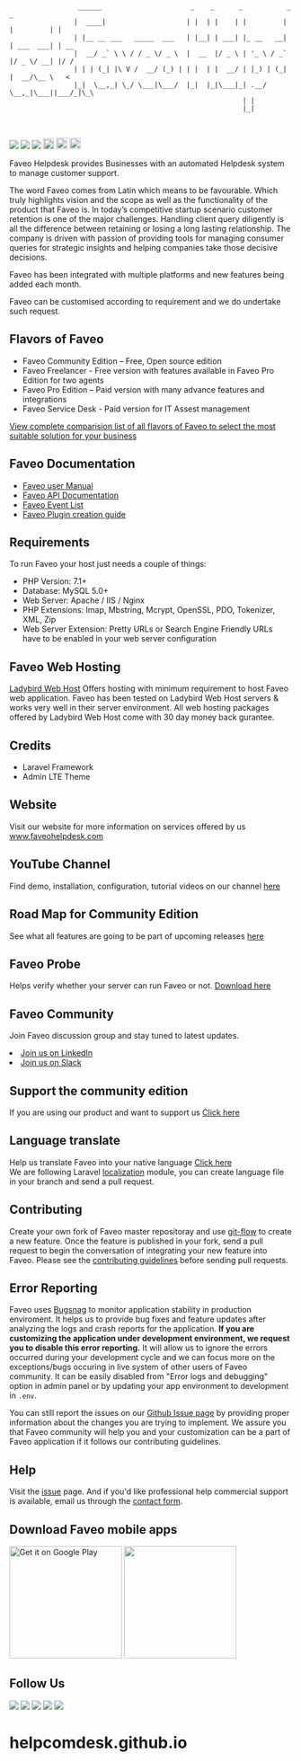 ```

                 ______                      _    _      _           _           _    
                |  ____|                    | |  | |    | |         | |         | |   
                | |__ __ ___   _____  ___   | |__| | ___| |_ __   __| | ___  ___| | __
                |  __/ _` \ \ / / _ \/ _ \  |  __  |/ _ \ | '_ \ / _` |/ _ \/ __| |/ /
                | | | (_| |\ V /  __/ (_) | | |  | |  __/ | |_) | (_| |  __/\__ \   < 
                |_|  \__,_| \_/ \___|\___/  |_|  |_|\___|_| .__/ \__,_|\___||___/_|\_\
                                                          | |                         
                                                          |_|                         
             
```
<br><img src="https://travis-ci.org/ladybirdweb/faveo-helpdesk.svg?branch=master">&nbsp;<img src="https://img.shields.io/badge/License-OSL-blue.svg">&nbsp;<a href="https://gitter.im/ladybirdweb/faveo-helpdesk" target="_blank"><img src="https://badges.gitter.im/ladybirdweb/faveo-helpdesk.svg"></a>&nbsp;<a href="https://styleci.io/repos/34716238"><img src="https://styleci.io/repos/34716238/shield" alt="StyleCI" height="19px"></a>&nbsp;<a href="http://squizlabs.github.io/PHP_CodeSniffer/analysis/ladybirdweb/faveo-helpdesk/index.html" target="_blank"><img src="http://squizlabs.github.io/PHP_CodeSniffer/analysis/ladybirdweb/faveo-helpdesk/grade.svg" height="20px"></a>&nbsp;<a href="https://scrutinizer-ci.com/g/ladybirdweb/faveo-helpdesk/?branch=master" target="_blank"><img src="https://scrutinizer-ci.com/g/mverma16/faveo-helpdesk/badges/quality-score.png?b=master" height="20px"></a></br>

Faveo Helpdesk provides Businesses with an automated Helpdesk system to manage customer support. 

The word Faveo comes from Latin which means to be favourable. Which truly highlights vision and the scope as well as the functionality of the product that Faveo is. In today’s competitive startup scenario customer retention is one of the major challenges. Handling client query diligently is all the difference between retaining or losing a long lasting relationship. The company is driven with passion of providing tools for managing consumer queries for strategic insights and helping companies take those decisive decisions.

Faveo has been integrated with multiple platforms and new features being added each month.

Faveo can be customised according to requirement and we do undertake such request. 

Flavors of Faveo
--------------------------
  * Faveo Community Edition – Free, Open source edition
  * Faveo Freelancer - Free version with features available in Faveo Pro Edition for two agents
  * Faveo Pro Edition – Paid version with many advance features and integrations
  * Faveo Service Desk - Paid version for IT Assest management
  
[View complete comparision list of all flavors of Faveo to select the most suitable solution for your business](https://www.faveohelpdesk.com/pricing-india/)

Faveo Documentation
--------------------------
  * <a href="https://github.com/ladybirdweb/faveo-helpdesk/wiki" target="_blank">Faveo user Manual</a>
  * <a href="https://github.com/ladybirdweb/faveo-helpdesk/wiki/API-Documentation" target="_blank">Faveo API Documentation</a>
  * <a href="https://github.com/ladybirdweb/faveo-helpdesk/wiki/Faveo-Event-List" target="_blank">Faveo Event List</a>
  * <a href="https://github.com/ladybirdweb/faveo-helpdesk/wiki/Faveo-Plugin-creation-guide" target="_blank">Faveo Plugin creation guide</a>

Requirements
--------------------------
To run Faveo your host just needs a couple of things:

  * PHP Version: 7.1+
  * Database: MySQL 5.0+
  * Web Server: Apache / IIS / Nginx
  * PHP Extensions: Imap, Mbstring, Mcrypt, OpenSSL, PDO, Tokenizer, XML, Zip
  * Web Server Extension: Pretty URLs or Search Engine Friendly URLs have to be enabled in your web server configuration

Faveo Web Hosting
--------------------------
<a href="http://www.store.ladybirdwebhost.com/" target="_blank">Ladybird Web Host</a> Offers hosting with minimum requirement to host Faveo web application. Faveo has been tested on Ladybird Web Host servers &amp; works very well in their server environment. All web hosting packages offered by Ladybird Web Host come with 30 day money back gurantee.</p>

Credits
--------------------------
  * Laravel Framework
  * Admin LTE Theme

Website
--------------------------
Visit our website for more information on services offered by us <a href="http://www.faveohelpdesk.com/" target="_blank">www.faveohelpdesk.com</a>

YouTube Channel
--------------------------
Find demo, installation, configuration, tutorial videos on our channel <a href="https://www.youtube.com/channel/UC-eqh-h241b1janp6sU7Iiw" target="_blank">here</a>

Road Map for Community Edition
--------------------------
See what all features are going to be part of upcoming releases <a href="http://www.faveohelpdesk.com/faveo-helpdesk-road-map" target="_blank">here</a>

Faveo Probe
--------------------------
Helps verify whether your server can run Faveo or not. 
<a href="https://github.com/ladybirdweb/faveo-probe" target="_blank">Download here</a>

Faveo Community
--------------------------
Join Faveo discussion group and stay tuned to latest updates.<br/>
<li><a href="https://www.linkedin.com/groups/8429668" target="_blank">Join us on LinkedIn</a></li>
<li><a href="https://join.slack.com/t/faveocommunity/shared_invite/enQtNDU0NTcxNTA0ODIwLTAzN2VkNDhjMDFmNGJmNmUwYTkxYzE4OGI3ZDUyZGQ2ZDY5NjU2YmY4ZjU3YWNlNTA3N2JkOTk1ZmNiM2ZlY2U" target="_blank">Join us on Slack</a></li>

Support the community edition
--------------------------
If you are using our product and want to support us <a href="https://github.com/ladybirdweb/faveo-helpdesk/wiki/Support-the-community-edition" target="_blank">Click here</a>

Language translate
--------------------------
Help us translate Faveo into your native language <a href="https://github.com/ladybirdweb/faveo-helpdesk/wiki/Help-in-language-translate" target="_blank">Click here</a><br/>
We are following Laravel <a href="https://laravel.com/docs/5.2/localization">localization</a> module, you can create language file in your branch and send a pull request.

Contributing
--------------------------
Create your own fork of Faveo master repositoray and use <a href="https://github.com/nvie/gitflow">git-flow</a> to create a new feature. Once the feature is published in your fork, send a pull request to begin the conversation of integrating your new feature into Faveo. Please see the <a href="https://github.com/ladybirdweb/faveo-helpdesk/blob/master/CONTRIBUTING.md">contributing guidelines</a> before sending pull requests.

Error Reporting
--------------------------
Faveo uses [Bugsnag](https://www.bugsnag.com/) to monitor application stability in production enviroment. It helps us to provide bug fixes and feature updates after analyzing the logs and crash reports for the application. **If you are customizing the application under development environment, we request you to disable this error reporting.** It will allow us to ignore the errors occurred during your development cycle and we can focus more on the exceptions/bugs occuring in live system of other users of Faveo community. It can be easily disabled from "Error logs and debugging" option in admin panel or by updating your app environment to development in `.env`.

You can still report the issues on our [Github Issue page](https://github.com/ladybirdweb/faveo-helpdesk/issues) by providing proper information about the changes you are trying to implement. We assure you that Faveo community will help you and your customization can be a part of Faveo application if it follows our contributing guidelines.

Help
--------------------------
Visit the <a href="https://github.com/ladybirdweb/faveo-helpdesk/issues">issue</a> page. And if you'd like professional help commercial support is available, email us through the <a href="http://www.faveohelpdesk.com/contact-us/">contact form</a>.

Download Faveo mobile apps
--------------------------

<a href='https://play.google.com/store/apps/details?id=co.helpdesk.faveo&pcampaignid=MKT-Other-global-all-co-prtnr-py-PartBadge-Mar2515-1' target="_blank"><img alt='Get it on Google Play' src='http://www.faveohelpdesk.com/wp-content/uploads/2016/12/google-1.png'  width="200px"/></a> <a href="https://appsto.re/in/cTjQgb.i" target="_blank"><img src="http://www.faveohelpdesk.com/wp-content/uploads/2016/12/apple.png"  width="200px"/></a>


Follow Us
--------------------------
<a href="https://www.facebook.com/faveohelpdesk" ><img src="http://www.faveohelpdesk.com/wp-content/uploads/2016/12/fb.png" /></a> <a href="https://twitter.com/faveohelpdesk" ><img src="http://www.faveohelpdesk.com/wp-content/uploads/2016/12/twitter.png" /></a> <a href="https://www.linkedin.com/company/627599" ><img src="http://www.faveohelpdesk.com/wp-content/uploads/2016/12/linkedin.png" /></a> <a href="https://www.youtube.com/channel/UC-eqh-h241b1janp6sU7Iiw" ><img src="http://www.faveohelpdesk.com/wp-content/uploads/2016/12/youtube.png" /></a> <a href="https://plus.google.com/117596052965493985407" ><img src="http://www.faveohelpdesk.com/wp-content/uploads/2016/12/google.png" /></a>
# helpcomdesk.github.io
